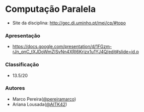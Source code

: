 # Computação Paralela
 * Site da disciplina: http://gec.di.uminho.pt/mei/cp/#topo 

### Apresentação

 * https://docs.google.com/presentation/d/1FGzm-rJn_qnC_tXJDoWmZISvNn4XRI6Krizx1u1YJ4Q/edit#slide=id.p

### Classificação
 
 * 13.5/20

### Autores
 * Marco Pereira([@pereiramarco](https://github.com/pereiramarco))
 * Ariana Lousada([@AITK42](https://github.com/AITK42))
 
